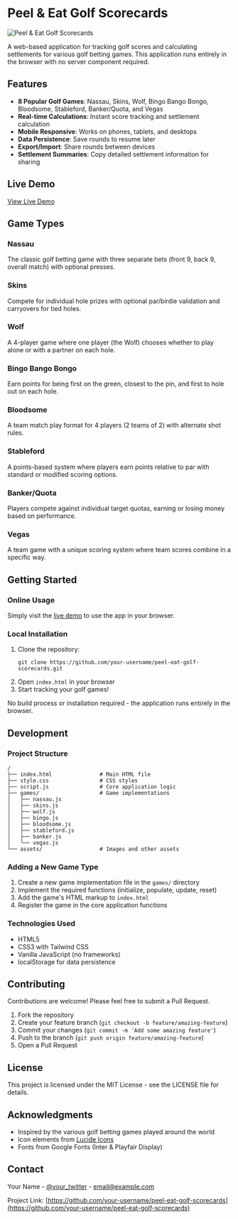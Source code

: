 # Peel & Eat Golf Scorecards

![Peel & Eat Golf Scorecards](https://placehold.co/600x150/003366/F47863?text=Peel+%26+Eat+Golf+Scorecards&font=playfair)

A web-based application for tracking golf scores and calculating settlements for various golf betting games. This application runs entirely in the browser with no server component required.

## Features

- **8 Popular Golf Games**: Nassau, Skins, Wolf, Bingo Bango Bongo, Bloodsome, Stableford, Banker/Quota, and Vegas
- **Real-time Calculations**: Instant score tracking and settlement calculation
- **Mobile Responsive**: Works on phones, tablets, and desktops
- **Data Persistence**: Save rounds to resume later
- **Export/Import**: Share rounds between devices
- **Settlement Summaries**: Copy detailed settlement information for sharing

## Live Demo

[View Live Demo](https://your-demo-url-here.com)

## Game Types

### Nassau
The classic golf betting game with three separate bets (front 9, back 9, overall match) with optional presses.

### Skins
Compete for individual hole prizes with optional par/birdie validation and carryovers for tied holes.

### Wolf
A 4-player game where one player (the Wolf) chooses whether to play alone or with a partner on each hole.

### Bingo Bango Bongo
Earn points for being first on the green, closest to the pin, and first to hole out on each hole.

### Bloodsome
A team match play format for 4 players (2 teams of 2) with alternate shot rules.

### Stableford
A points-based system where players earn points relative to par with standard or modified scoring options.

### Banker/Quota
Players compete against individual target quotas, earning or losing money based on performance.

### Vegas
A team game with a unique scoring system where team scores combine in a specific way.

## Getting Started

### Online Usage
Simply visit the [live demo](https://your-demo-url-here.com) to use the app in your browser.

### Local Installation
1. Clone the repository:
   ```
   git clone https://github.com/your-username/peel-eat-golf-scorecards.git
   ```
2. Open `index.html` in your browser
3. Start tracking your golf games!

No build process or installation required - the application runs entirely in the browser.

## Development

### Project Structure
```
/
├── index.html               # Main HTML file
├── style.css                # CSS styles
├── script.js                # Core application logic
├── games/                   # Game implementations
│   ├── nassau.js
│   ├── skins.js
│   ├── wolf.js
│   ├── bingo.js
│   ├── bloodsome.js
│   ├── stableford.js
│   ├── banker.js
│   └── vegas.js
└── assets/                  # Images and other assets
```

### Adding a New Game Type
1. Create a new game implementation file in the `games/` directory
2. Implement the required functions (initialize, populate, update, reset)
3. Add the game's HTML markup to `index.html`
4. Register the game in the core application functions

### Technologies Used
- HTML5
- CSS3 with Tailwind CSS
- Vanilla JavaScript (no frameworks)
- localStorage for data persistence

## Contributing

Contributions are welcome! Please feel free to submit a Pull Request.

1. Fork the repository
2. Create your feature branch (`git checkout -b feature/amazing-feature`)
3. Commit your changes (`git commit -m 'Add some amazing feature'`)
4. Push to the branch (`git push origin feature/amazing-feature`)
5. Open a Pull Request

## License

This project is licensed under the MIT License - see the LICENSE file for details.

## Acknowledgments

- Inspired by the various golf betting games played around the world
- Icon elements from [Lucide Icons](https://lucide.dev/)
- Fonts from Google Fonts (Inter & Playfair Display)

## Contact

Your Name - [@your_twitter](https://twitter.com/your_twitter) - email@example.com

Project Link: [https://github.com/your-username/peel-eat-golf-scorecards](https://github.com/your-username/peel-eat-golf-scorecards)
